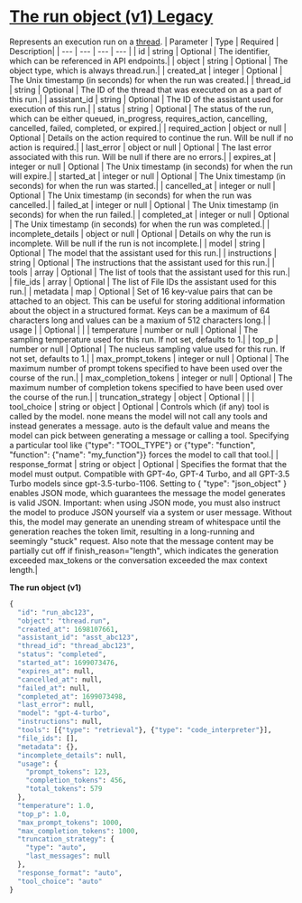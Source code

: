 # [The run object (v1) Legacy](/docs/api-reference/runs-v1/object)
Represents an execution run on a
          [thread](/docs/api-reference/threads-v1). 
| Parameter | Type   | Required | Description|
| --- | --- | --- | --- |
| id | string | Optional | The identifier, which can be referenced in API endpoints.| 
| object | string | Optional | The object type, which is always thread.run.| 
| created_at | integer | Optional | The Unix timestamp (in seconds) for when the run was created.| 
| thread_id | string | Optional | The ID of the                 thread that was                 executed on as a part of this run.| 
| assistant_id | string | Optional | The ID of the                 assistant used                 for execution of this run.| 
| status | string | Optional | The status of the run, which can be either queued,                 in_progress, requires_action,                 cancelling, cancelled,                 failed, completed, or                 expired.| 
| required_action | object or null | Optional | Details on the action required to continue the run. Will be                 null if no action is required.| 
| last_error | object or null | Optional | The last error associated with this run. Will be                 null if there are no errors.| 
| expires_at | integer or null | Optional | The Unix timestamp (in seconds) for when the run will expire.| 
| started_at | integer or null | Optional | The Unix timestamp (in seconds) for when the run was started.| 
| cancelled_at | integer or null | Optional | The Unix timestamp (in seconds) for when the run was cancelled.| 
| failed_at | integer or null | Optional | The Unix timestamp (in seconds) for when the run failed.| 
| completed_at | integer or null | Optional | The Unix timestamp (in seconds) for when the run was completed.| 
| incomplete_details | object or null | Optional | Details on why the run is incomplete. Will be                 null if the run is not incomplete.| 
| model | string | Optional | The model that the                 assistant used                 for this run.| 
| instructions | string | Optional | The instructions that the                 assistant used                 for this run.| 
| tools | array | Optional | The list of tools that the                 assistant used                 for this run.| 
| file_ids | array | Optional | The list of File IDs the                 assistant used                 for this run.| 
| metadata | map | Optional | Set of 16 key-value pairs that can be attached to an object.                 This can be useful for storing additional information about the                 object in a structured format. Keys can be a maximum of 64                 characters long and values can be a maxium of 512 characters                 long.| 
| usage |  | Optional | | 
| temperature | number or null | Optional | The sampling temperature used for this run. If not set, defaults                 to 1.| 
| top_p | number or null | Optional | The nucleus sampling value used for this run. If not set,                 defaults to 1.| 
| max_prompt_tokens | integer or null | Optional | The maximum number of prompt tokens specified to have been used                 over the course of the run.| 
| max_completion_tokens | integer or null | Optional | The maximum number of completion tokens specified to have been                 used over the course of the run.| 
| truncation_strategy | object | Optional | | 
| tool_choice | string or object | Optional | Controls which (if any) tool is called by the model.                 none means the model will not call any tools and                 instead generates a message. auto is the default                 value and means the model can pick between generating a message                 or calling a tool. Specifying a particular tool like                 {"type": "TOOL_TYPE"} or                 {"type": "function", "function": {"name":                   "my_function"}}                 forces the model to call that tool.| 
| response_format | string or object | Optional | Specifies the format that the model must output. Compatible with                 GPT-4o,                 GPT-4 Turbo,                 and all GPT-3.5 Turbo models since                 gpt-3.5-turbo-1106.                                 Setting to { "type": "json_object" } enables JSON                 mode, which guarantees the message the model generates is valid                 JSON.                 Important: when using JSON mode, you                 must also instruct the model to produce JSON                 yourself via a system or user message. Without this, the model                 may generate an unending stream of whitespace until the                 generation reaches the token limit, resulting in a long-running                 and seemingly "stuck" request. Also note that the message                 content may be partially cut off if                 finish_reason="length", which indicates the                 generation exceeded max_tokens or the conversation                 exceeded the max context length.| 

**The run object (v1)**
```python
{
  "id": "run_abc123",
  "object": "thread.run",
  "created_at": 1698107661,
  "assistant_id": "asst_abc123",
  "thread_id": "thread_abc123",
  "status": "completed",
  "started_at": 1699073476,
  "expires_at": null,
  "cancelled_at": null,
  "failed_at": null,
  "completed_at": 1699073498,
  "last_error": null,
  "model": "gpt-4-turbo",
  "instructions": null,
  "tools": [{"type": "retrieval"}, {"type": "code_interpreter"}],
  "file_ids": [],
  "metadata": {},
  "incomplete_details": null,
  "usage": {
    "prompt_tokens": 123,
    "completion_tokens": 456,
    "total_tokens": 579
  },
  "temperature": 1.0,
  "top_p": 1.0,
  "max_prompt_tokens": 1000,
  "max_completion_tokens": 1000,
  "truncation_strategy": {
    "type": "auto",
    "last_messages": null
  },
  "response_format": "auto",
  "tool_choice": "auto"
}
```
